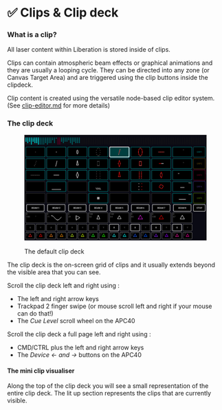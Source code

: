 # ✅ Clips & Clip deck

### What is a clip?

All laser content within Liberation is stored inside of clips.

Clips can contain atmospheric beam effects or graphical animations and they are usually a looping cycle. They can be directed into any zone (or Canvas Target Area) and are triggered using the clip buttons inside the clipdeck.

Clip content is created using the versatile node-based clip editor system. (See [clip-editor.md](../designing-content/clip-editor.md "mention") for more details)

### The clip deck

<figure><img src="../.gitbook/assets/clips-clip-deck" alt=""><figcaption><p>The default clip deck</p></figcaption></figure>

The clip deck is the on-screen grid of clips and it usually extends beyond the visible area that you can see.

Scroll the clip deck left and right using :

* The left and right arrow keys
* Trackpad 2 finger swipe (or mouse scroll left and right if your mouse can do that!)
* The _Cue Level_ scroll wheel on the APC40

Scroll the clip deck a full page left and right using :

* CMD/CTRL plus the left and right arrow keys
* The _Device <- and ->_ buttons on the APC40

#### The mini clip visualiser

Along the top of the clip deck you will see a small representation of the entire clip deck. The lit up section represents the clips that are currently visible.
